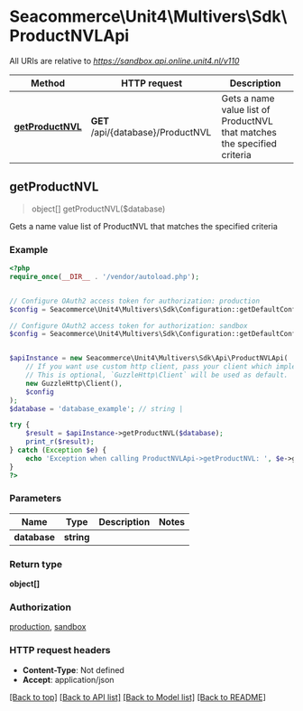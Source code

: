# Seacommerce\Unit4\Multivers\Sdk\ProductNVLApi

All URIs are relative to *https://sandbox.api.online.unit4.nl/v110*

Method | HTTP request | Description
------------- | ------------- | -------------
[**getProductNVL**](ProductNVLApi.md#getProductNVL) | **GET** /api/{database}/ProductNVL | Gets a name value list of ProductNVL that matches the specified criteria



## getProductNVL

> object[] getProductNVL($database)

Gets a name value list of ProductNVL that matches the specified criteria

### Example

```php
<?php
require_once(__DIR__ . '/vendor/autoload.php');


// Configure OAuth2 access token for authorization: production
$config = Seacommerce\Unit4\Multivers\Sdk\Configuration::getDefaultConfiguration()->setAccessToken('YOUR_ACCESS_TOKEN');

// Configure OAuth2 access token for authorization: sandbox
$config = Seacommerce\Unit4\Multivers\Sdk\Configuration::getDefaultConfiguration()->setAccessToken('YOUR_ACCESS_TOKEN');


$apiInstance = new Seacommerce\Unit4\Multivers\Sdk\Api\ProductNVLApi(
    // If you want use custom http client, pass your client which implements `GuzzleHttp\ClientInterface`.
    // This is optional, `GuzzleHttp\Client` will be used as default.
    new GuzzleHttp\Client(),
    $config
);
$database = 'database_example'; // string | 

try {
    $result = $apiInstance->getProductNVL($database);
    print_r($result);
} catch (Exception $e) {
    echo 'Exception when calling ProductNVLApi->getProductNVL: ', $e->getMessage(), PHP_EOL;
}
?>
```

### Parameters


Name | Type | Description  | Notes
------------- | ------------- | ------------- | -------------
 **database** | **string**|  |

### Return type

**object[]**

### Authorization

[production](../../README.md#production), [sandbox](../../README.md#sandbox)

### HTTP request headers

- **Content-Type**: Not defined
- **Accept**: application/json

[[Back to top]](#) [[Back to API list]](../../README.md#documentation-for-api-endpoints)
[[Back to Model list]](../../README.md#documentation-for-models)
[[Back to README]](../../README.md)

